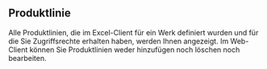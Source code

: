 ## Produktlinie

Alle Produktlinien, die im Excel-Client für ein Werk definiert wurden und für die Sie Zugriffsrechte erhalten haben, werden Ihnen angezeigt. Im Web-Client können Sie Produktlinien weder hinzufügen noch löschen noch bearbeiten.

